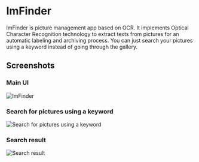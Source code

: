 # ImFinder

ImFinder is picture management app based on OCR.
It implements Optical Character Recognition technology to extract texts from pictures for an automatic labeling and archiving process.
You can just search your pictures using a keyword instead of going through the gallery.

## Screenshots

### Main UI
![ImFinder](http://chenqu.me/images/screenshots/1.png)
### Search for pictures using a keyword
![Search for pictures using a keyword](http://chenqu.me/images/screenshots/2.png)
### Search result
![Search result](http://chenqu.me/images/screenshots/3.png)
